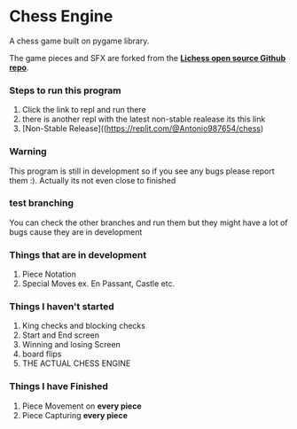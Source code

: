 # Chess Engine
A chess game built on pygame library.

The game pieces and SFX are forked from the [**Lichess open source Github repo**](https://github.com/lichess-org).

### Steps to run this program

1. Click the link to repl and run there
2. there is another repl with the latest non-stable realease its this link
3. [Non-Stable Release]((https://replit.com/@Antonio987654/chess)

 ### **Warning** 
 
 This program is still in development so if you see any bugs please report them :).
 Actually its not even close to finished

 ### test branching

 You can check the other branches and run them but they might have a lot of bugs cause they are in development

 ### Things that are in development

 1. Piece Notation
 2. Special Moves ex. En Passant, Castle etc.

### Things I haven't started

1. King checks and blocking checks
2. Start and End screen
3. Winning and losing Screen
4. board flips
5. THE ACTUAL CHESS ENGINE

### Things I have Finished

1. Piece Movement on **every piece**
2. Piece Capturing **every piece**
